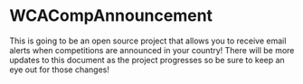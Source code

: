 # WCACompAnnouncement

This is going to be an open source project that allows you to receive email alerts when competitions are announced in your country! There will be more updates to this document as the project progresses so be sure to keep an eye out for those changes!
